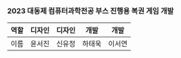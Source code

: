 ### 2023 대동제 컴퓨터과학전공 부스 진행용 복권 게임 개발

|역할|디자인|디자인|개발|개발|
|:---:|:---:|:---:|:---:|:---:|
|이름|윤서진|신유정|하태욱|이서연|
